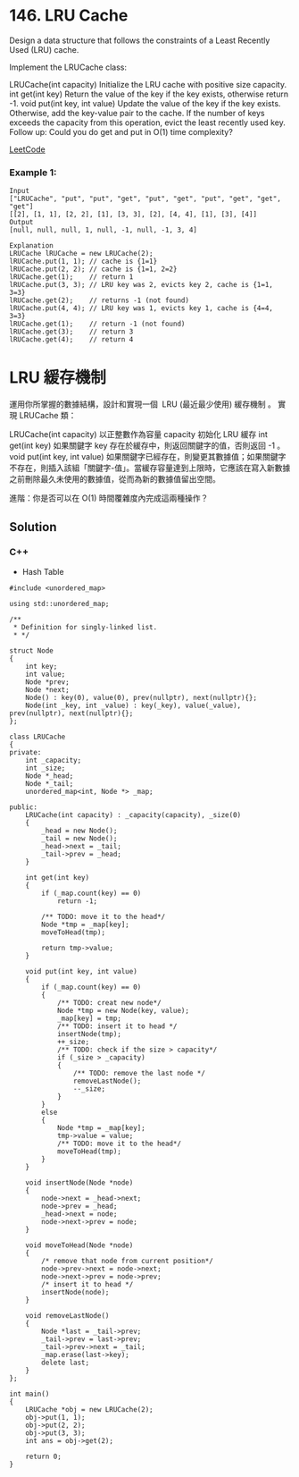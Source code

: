 # 146. LRU Cache
Design a data structure that follows the constraints of a Least Recently Used (LRU) cache.

Implement the LRUCache class:

LRUCache(int capacity) Initialize the LRU cache with positive size capacity.
int get(int key) Return the value of the key if the key exists, otherwise return -1.
void put(int key, int value) Update the value of the key if the key exists. Otherwise, add the key-value pair to the cache. If the number of keys exceeds the capacity from this operation, evict the least recently used key.
Follow up:
Could you do get and put in O(1) time complexity?

[LeetCode](https://leetcode.com/problems/lru-cache)  

### Example 1:

```
Input
["LRUCache", "put", "put", "get", "put", "get", "put", "get", "get", "get"]
[[2], [1, 1], [2, 2], [1], [3, 3], [2], [4, 4], [1], [3], [4]]
Output
[null, null, null, 1, null, -1, null, -1, 3, 4]

Explanation
LRUCache lRUCache = new LRUCache(2);
lRUCache.put(1, 1); // cache is {1=1}
lRUCache.put(2, 2); // cache is {1=1, 2=2}
lRUCache.get(1);    // return 1
lRUCache.put(3, 3); // LRU key was 2, evicts key 2, cache is {1=1, 3=3}
lRUCache.get(2);    // returns -1 (not found)
lRUCache.put(4, 4); // LRU key was 1, evicts key 1, cache is {4=4, 3=3}
lRUCache.get(1);    // return -1 (not found)
lRUCache.get(3);    // return 3
lRUCache.get(4);    // return 4

```


# LRU 緩存機制

運用你所掌握的數據結構，設計和實現一個  LRU (最近最少使用) 緩存機制 。
實現 LRUCache 類：

LRUCache(int capacity) 以正整數作為容量 capacity 初始化 LRU 緩存
int get(int key) 如果關鍵字 key 存在於緩存中，則返回關鍵字的值，否則返回 -1 。
void put(int key, int value) 如果關鍵字已經存在，則變更其數據值；如果關鍵字不存在，則插入該組「關鍵字-值」。當緩存容量達到上限時，它應該在寫入新數據之前刪除最久未使用的數據值，從而為新的數據值留出空間。
 

進階：你是否可以在 O(1) 時間覆雜度內完成這兩種操作？

## Solution

### C++

* Hash Table
```
#include <unordered_map>

using std::unordered_map;

/**
 * Definition for singly-linked list.
 * */

struct Node
{
    int key;
    int value;
    Node *prev;
    Node *next;
    Node() : key(0), value(0), prev(nullptr), next(nullptr){};
    Node(int _key, int _value) : key(_key), value(_value), prev(nullptr), next(nullptr){};
};

class LRUCache
{
private:
    int _capacity;
    int _size;
    Node *_head;
    Node *_tail;
    unordered_map<int, Node *> _map;

public:
    LRUCache(int capacity) : _capacity(capacity), _size(0)
    {
        _head = new Node();
        _tail = new Node();
        _head->next = _tail;
        _tail->prev = _head;
    }

    int get(int key)
    {
        if (_map.count(key) == 0)
            return -1;

        /** TODO: move it to the head*/
        Node *tmp = _map[key];
        moveToHead(tmp);

        return tmp->value;
    }

    void put(int key, int value)
    {
        if (_map.count(key) == 0)
        {
            /** TODO: creat new node*/
            Node *tmp = new Node(key, value);
            _map[key] = tmp;
            /** TODO: insert it to head */
            insertNode(tmp);
            ++_size;
            /** TODO: check if the size > capacity*/
            if (_size > _capacity)
            {
                /** TODO: remove the last node */
                removeLastNode();
                --_size;
            }
        }
        else
        {
            Node *tmp = _map[key];
            tmp->value = value;
            /** TODO: move it to the head*/
            moveToHead(tmp);
        }
    }

    void insertNode(Node *node)
    {
        node->next = _head->next;
        node->prev = _head;
        _head->next = node;
        node->next->prev = node;
    }

    void moveToHead(Node *node)
    {
        /* remove that node from current position*/
        node->prev->next = node->next;
        node->next->prev = node->prev;
        /* insert it to head */
        insertNode(node);
    }

    void removeLastNode()
    {
        Node *last = _tail->prev;
        _tail->prev = last->prev;
        _tail->prev->next = _tail;
        _map.erase(last->key);
        delete last;
    }
};

int main()
{
    LRUCache *obj = new LRUCache(2);
    obj->put(1, 1);
    obj->put(2, 2);
    obj->put(3, 3);
    int ans = obj->get(2);

    return 0;
}
```